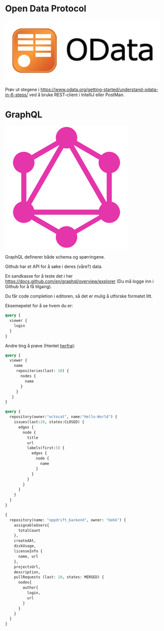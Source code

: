 Open Data Protocol
=====

![Logo](../img/odata_logo.jpeg)

Prøv ut stegene i https://www.odata.org/getting-started/understand-odata-in-6-steps/ ved å bruke REST-client i IntelliJ eller PostMan.

GraphQL
=====

![Logo](../img/GraphQL_Logo.png)

GraphQL definerer både schema og spørringene.

Github har et API for å søke i deres (våre?) data.

En sandkasse for å teste det i her https://docs.github.com/en/graphql/overview/explorer (Du må logge inn i Github for å få tilgang).

Du får code completion i editoren, så det er mulig å utforske formatet litt.

Eksemepelet for å se hvem du er:

```GraphQL
query { 
  viewer { 
    login
  }
}
```
Andre ting å prøve (Hentet [herfra](https://docs.github.com/en/graphql/guides/forming-calls-with-graphql)):

```GraphQL
query {
  viewer {
    name
     repositories(last: 10) {
       nodes {
         name
       }
     }
   }
}
```

```GraphQL
query {
  repository(owner:"octocat", name:"Hello-World") {
    issues(last:20, states:CLOSED) {
      edges {
        node {
          title
          url
          labels(first:5) {
            edges {
              node {
                name
              }
            }
          }
        }
      }
    }
  }
}
```

```GraphQL
{
  repository(name: "oppdrift_backend", owner: "bekk") {
    assignableUsers{
      totalCount
    },
    createdAt,
    diskUsage,
    licenseInfo {
      name, url
    },
    projectsUrl,
    description,
    pullRequests (last: 10, states: MERGED) {
      nodes{
        author{
          login,
          url
        }
      }
    }
  }
}
```